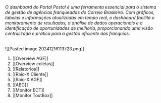###### O dashboard do Portal Postal é uma ferramenta essencial para o sistema de gestão de agências franqueadas do Correio Brasileiro. Com gráficos, tabelas e informações atualizadas em tempo real, o dashboard facilita o monitoramento de resultados, a análise de dados operacionais e a identificação de oportunidades de melhoria, proporcionando uma visão centralizada e prática para a gestão eficiente das franquias.

![[Pasted image 20241216113723.png]]
1. [[Overview AGF]]
2. [[Overview coletas]]
3. [[Relatorios]]
4. [[Raio-X Cliente]]
5. [[Raio-X AGF]]
6. [[ABC]]
7. [[Monitor ECT]]
8. [[Monitor ToutBox]]



